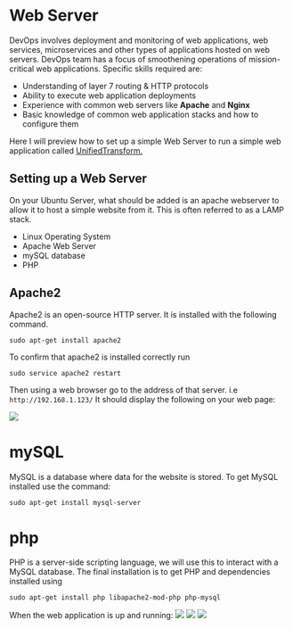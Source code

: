 # Web Server

DevOps involves deployment and monitoring of web applications, web services, microservices and other types of applications hosted on web servers.
DevOps team has a focus of smoothening operations of mission-critical web applications. Specific skills required are:
* Understanding of layer 7 routing & HTTP protocols
* Ability to execute web application deployments
* Experience with common web servers like **Apache** and **Nginx**
* Basic knowledge of common web application stacks and how to configure them

Here I will preview how to set up a simple Web Server to run a simple web application called [UnifiedTransform.](https://github.com/changeweb/Unifiedtransform) 

## Setting up a Web Server

On your Ubuntu Server, what should be added is an apache webserver to allow it to host a simple website from it. This is often referred to as a LAMP stack. 
* Linux Operating System
* Apache Web Server
* mySQL database
* PHP

## Apache2

Apache2 is an open-source HTTP server. It is installed with the following command.
```
sudo apt-get install apache2
```
To confirm that apache2 is installed correctly run 
```
sudo service apache2 restart
```
Then using a web browser go to the address of that server. i.e `http://192.168.1.123/`
It should display the following on your web page:

![](https://github.com/Topsideboss2/DevOps-Projects/blob/master/images/web_server1.png)

# mySQL

MySQL is a database where data for the website is stored. To get MySQL installed use the command:
```
sudo apt-get install mysql-server
```

# php
PHP is a server-side scripting language, we will use this to interact with a MySQL database. The final installation is to get PHP and dependencies installed using 
```
sudo apt-get install php libapache2-mod-php php-mysql
```

When the web application is up and running:
![](https://github.com/Topsideboss2/DevOps-Projects/blob/master/images/web_server2.png)
![](https://github.com/Topsideboss2/DevOps-Projects/blob/master/images/web_server3.png)
![](https://github.com/Topsideboss2/DevOps-Projects/blob/master/images/web_server4.png)